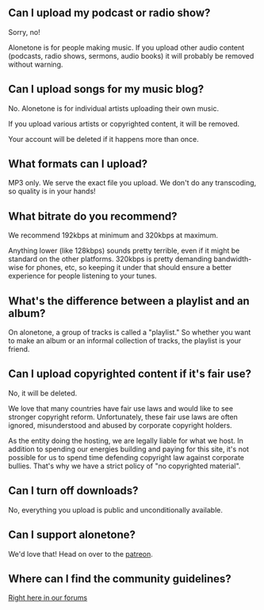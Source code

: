 
## Can I upload my podcast or radio show?

Sorry, no!

Alonetone is for people making music. If you upload other audio content (podcasts, radio shows, sermons, audio books) it will probably be removed without warning.

## Can I upload songs for my music blog?

No. Alonetone is for individual artists uploading their own music.

If you upload various artists or copyrighted content, it will be removed.

Your account will be deleted if it happens more than once.

## What formats can I upload?

MP3 only. We serve the exact file you upload. We don't do any transcoding, so quality is in your hands!

## What bitrate do you recommend?

We recommend 192kbps at minimum and 320kbps at maximum.

Anything lower (like 128kbps) sounds pretty terrible, even if it might be standard on the other platforms. 320kbps is pretty demanding bandwidth-wise for phones, etc, so keeping it under that should ensure a better experience for people listening to your tunes.

## What's the difference between a playlist and an album?

On alonetone, a group of tracks is called a "playlist." So whether you want to make an album or an informal collection of tracks, the playlist is your friend.

## Can I upload copyrighted content if it's fair use?

No, it will be deleted.

We love that many countries have fair use laws and would like to see stronger copyright reform. Unfortunately, these fair use laws are often ignored, misunderstood and abused by corporate copyright holders.

As the entity doing the hosting, we are legally liable for what we host. In addition to spending our energies building and paying for this site, it's not possible for us to spend time defending copyright law against corporate bullies. That's why we have a strict policy of "no copyrighted material".

## Can I turn off downloads?

No, everything you upload is public and unconditionally available.

## Can I support alonetone?

We'd love that! Head on over to the [patreon](https://patreon.com/alonetone).

## Where can I find the community guidelines?

[Right here in our forums](/forums/ideas-features-praise/community-guidelines)


